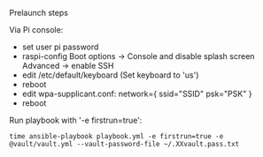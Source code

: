 
Prelaunch steps

Via Pi console:
- set user pi password
- raspi-config
	Boot options -> Console and disable splash screen
	Advanced -> enable SSH
- edit /etc/default/keyboard (Set keyboard to 'us')
- reboot
- edit wpa-supplicant.conf:
	network={
		ssid="SSID"
		psk="PSK"
	}
- reboot

Run playbook with '-e firstrun=true':

	time ansible-playbook playbook.yml -e firstrun=true -e @vault/vault.yml --vault-password-file ~/.XXvault.pass.txt
